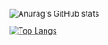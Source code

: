 ![Anurag's GitHub stats](https://github-readme-stats.vercel.app/api?username=Shakco&show_icons=true&theme=react)

[![Top Langs](https://github-readme-stats.vercel.app/api/top-langs/?username=Shakco&layout=compact)](https://github.com/Shakco/github-readme-stats)



<!--
**Shakco/Shakco** is a ✨ _special_ ✨ repository because its `README.md` (this file) appears on your GitHub profile.

Here are some ideas to get you started:

- 🔭 I’m currently working on ...
- 🌱 I’m currently learning ...
- 👯 I’m looking to collaborate on ...
- 🤔 I’m looking for help with ...
- 💬 Ask me about ...
- 📫 How to reach me: ...
- 😄 Pronouns: ...
- ⚡ Fun fact: ...
-->
